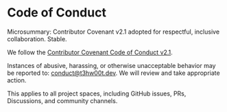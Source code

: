 # Code of Conduct

Microsummary: Contributor Covenant v2.1 adopted for respectful, inclusive collaboration. Stable.

We follow the [Contributor Covenant Code of Conduct v2.1](https://www.contributor-covenant.org/version/2/1/code_of_conduct/).

Instances of abusive, harassing, or otherwise unacceptable behavior may be reported to: conduct@t3hw00t.dev. We will review and take appropriate action.

This applies to all project spaces, including GitHub issues, PRs, Discussions, and community channels.

